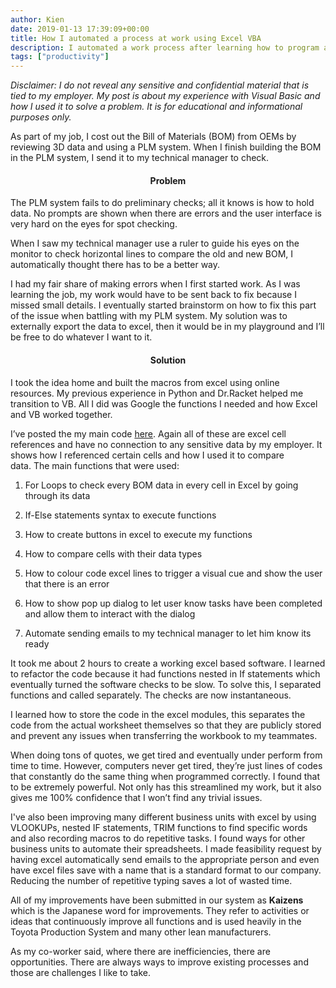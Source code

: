 ```yaml
---
author: Kien
date: 2019-01-13 17:39:09+00:00
title: How I automated a process at work using Excel VBA
description: I automated a work process after learning how to program and translated it in VB6
tags: ["productivity"]
---
```


_Disclaimer: I do not reveal any sensitive and confidential material that is tied to my employer. My post is about my experience with Visual Basic and how I used it to solve a problem. It is for educational and informational purposes only._

As part of my job, I cost out the Bill of Materials (BOM) from OEMs by reviewing 3D data and using a PLM system. When I finish building the BOM in the PLM system, I send it to my technical manager to check.

#### <center>**Problem**</center>

The PLM system fails to do preliminary checks; all it knows is how to hold data. No prompts are shown when there are errors and the user interface is very hard on the eyes for spot checking.

When I saw my technical manager use a ruler to guide his eyes on the monitor to check horizontal lines to compare the old and new BOM, I automatically thought there has to be a better way.

I had my fair share of making errors when I first started work. As I was learning the job, my work would have to be sent back to fix because I missed small details. I eventually started brainstorm on how to fix this part of the issue when battling with my PLM system. My solution was to externally export the data to excel, then it would be in my playground and I’ll be free to do whatever I want to it.

#### <center>**Solution**</center>

I took the idea home and built the macros from excel using online resources. My previous experience in Python and Dr.Racket helped me transition to VB. All I did was Google the functions I needed and how Excel and VB worked together.

I’ve posted the my main code [here](https://github.com/kxdang/Excel-Macros-Checker). Again all of these are excel cell references and have no connection to any sensitive data by my employer. It shows how I referenced certain cells and how I used it to compare data. The main functions that were used:

1. For Loops to check every BOM data in every cell in Excel by going through its data

2) If-Else statements syntax to execute functions

3. How to create buttons in excel to execute my functions

4) How to compare cells with their data types

5. How to colour code excel lines to trigger a visual cue and show the user that there is an error

6) How to show pop up dialog to let user know tasks have been completed and allow them to interact with the dialog

7. Automate sending emails to my technical manager to let him know its ready

It took me about 2 hours to create a working excel based software. I learned to refactor the code because it had functions nested in If statements which eventually turned the software checks to be slow. To solve this, I separated functions and called separately. The checks are now instantaneous.

I learned how to store the code in the excel modules, this separates the code from the actual worksheet themselves so that they are publicly stored and prevent any issues when transferring the workbook to my teammates.

When doing tons of quotes, we get tired and eventually under perform from time to time. However, computers never get tired, they’re just lines of codes that constantly do the same thing when programmed correctly. I found that to be extremely powerful. Not only has this streamlined my work, but it also gives me 100% confidence that I won’t find any trivial issues.

I've also been improving many different business units with excel by using VLOOKUPs, nested IF statements, TRIM functions to find specific words and also recording macros to do repetitive tasks. I found ways for other business units to automate their spreadsheets. I made feasibility request by having excel automatically send emails to the appropriate person and even have excel files save with a name that is a standard format to our company. Reducing the number of repetitive typing saves a lot of wasted time.

All of my improvements have been submitted in our system as **Kaizens** which is the Japanese word for improvements. They refer to activities or ideas that continuously improve all functions and is used heavily in the Toyota Production System and many other lean manufacturers.

As my co-worker said, where there are inefficiencies, there are opportunities. There are always ways to improve existing processes and those are challenges I like to take.
